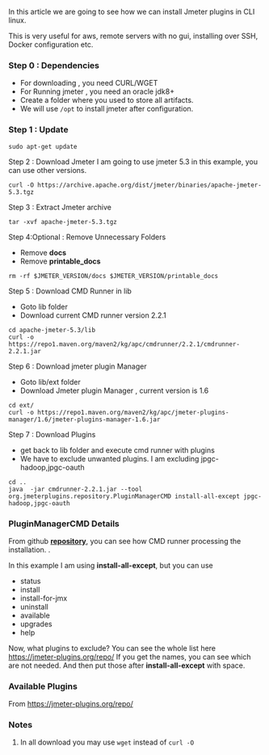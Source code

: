 
In this article we are going to see how we can install Jmeter plugins in CLI linux. 

This is very useful for aws, remote servers with no gui, installing over SSH, Docker configuration etc. 

### Step 0 : Dependencies 
- For downloading , you need CURL/WGET
- For Running jmeter , you need an oracle jdk8+
- Create a folder where you used to store all artifacts. 
- We will use ``/opt`` to install jmeter after configuration. 

### Step 1 : Update 
``` 
sudo apt-get update
```

Step 2 : Download Jmeter 
I am going to use jmeter 5.3 in this example, you can use other versions. 
```
curl -O https://archive.apache.org/dist/jmeter/binaries/apache-jmeter-5.3.tgz
```

Step 3 : Extract Jmeter archive
``` 
tar -xvf apache-jmeter-5.3.tgz 
```

Step 4:Optional : Remove Unnecessary Folders
- Remove **docs**
- Remove **printable_docs**
``` 
rm -rf $JMETER_VERSION/docs $JMETER_VERSION/printable_docs 
```

Step 5 : Download CMD Runner in lib
- Goto lib folder
- Download current CMD runner version 2.2.1
``` 
cd apache-jmeter-5.3/lib
curl -o https://repo1.maven.org/maven2/kg/apc/cmdrunner/2.2.1/cmdrunner-2.2.1.jar
```
Step 6 : Download jmeter plugin Manager
- Goto lib/ext folder
- Download Jmeter plugin Manager , current version is 1.6
``` 
cd ext/
curl -o https://repo1.maven.org/maven2/kg/apc/jmeter-plugins-manager/1.6/jmeter-plugins-manager-1.6.jar
```

Step 7 : Download Plugins
- get back to lib folder and execute cmd runner with plugins 
- We have to exclude unwanted plugins. I am excluding  jpgc-hadoop,jpgc-oauth
```
cd ..
java  -jar cmdrunner-2.2.1.jar --tool org.jmeterplugins.repository.PluginManagerCMD install-all-except jpgc-hadoop,jpgc-oauth
```

### PluginManagerCMD Details 
From github [**repository**](https://github.com/undera/jmeter-plugins-manager/blob/master/src/main/java/org/jmeterplugins/repository/PluginManagerCMD.java), you can see how CMD runner processing the installation. .

In this example I am using  **install-all-except**, but you can use 
- status 
- install
- install-for-jmx
- uninstall
- available
- upgrades
- help

Now, what plugins to exclude? 
You can see the whole list here https://jmeter-plugins.org/repo/ 
If you get the names, you can see which are not needed. And then put those after **install-all-except** with space. 

### Available Plugins 
From https://jmeter-plugins.org/repo/ 

### Notes 
1. In all download you may use ```wget``` instead of ```curl -O```